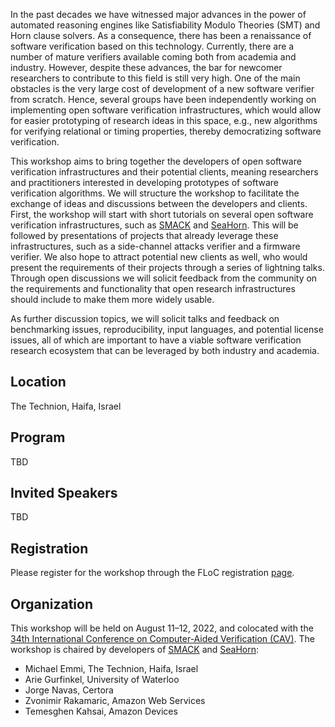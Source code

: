 
In the past decades we have witnessed major advances in the power of automated reasoning engines like Satisfiability Modulo Theories (SMT) and Horn clause solvers. As a consequence, there has been a renaissance of software verification based on this technology. Currently, there are a number of mature verifiers available coming both from academia and industry. However, despite these advances, the bar for newcomer researchers to contribute to this field is still very high. One of the main obstacles is the very large cost of development of a new software verifier from scratch. Hence, several groups have been independently working on implementing open software verification infrastructures, which would allow for easier prototyping of research ideas in this space, e.g., new algorithms for verifying relational or timing properties, thereby democratizing software verification.

This workshop aims to bring together the developers of open software verification infrastructures and their potential clients, meaning researchers and practitioners interested in developing prototypes of software verification algorithms. We will structure the workshop to facilitate the exchange of ideas and discussions between the developers and clients. First, the workshop will start with short tutorials on several open software verification infrastructures, such as [SMACK] and [SeaHorn]. This will be followed by presentations of projects that already leverage these infrastructures, such as a side-channel attacks verifier and a firmware verifier. We also hope to attract potential new clients as well, who would present the requirements of their projects through a series of lightning talks. Through open discussions we will solicit feedback from the community on the requirements and functionality that open research infrastructures should include to make them more widely usable.

As further discussion topics, we will solicit talks and feedback on benchmarking issues, reproducibility, input languages, and potential license issues, all of which are important to have a viable software verification research ecosystem that can be leveraged by both industry and academia.

## Location

The Technion, Haifa, Israel

## Program

TBD

## Invited Speakers

TBD

## Registration

Please register for the workshop through the FLoC registration [page](https://www.floc2022.org/registration).

## Organization

This workshop will be held on August 11–12, 2022, and colocated with the [34th International Conference on Computer-Aided Verification (CAV)][CAV]. The workshop is chaired by developers of [SMACK] and [SeaHorn]:

* Michael Emmi, The Technion, Haifa, Israel
* Arie Gurfinkel, University of Waterloo
* Jorge Navas, Certora
* Zvonimir Rakamaric, Amazon Web Services
* Temesghen Kahsai, Amazon Devices

[SMACK]: http://smackers.github.io
[SeaHorn]: https://seahorn.github.io
[CAV]: http://i-cav.org/2022/
